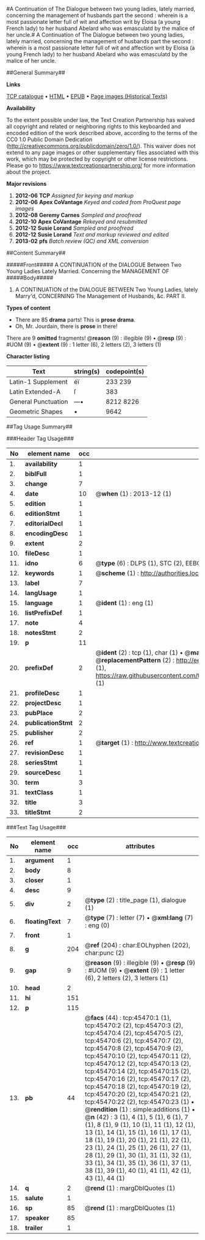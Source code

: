 #A Continuation of The Dialogue between two young ladies, lately married, concerning the management of husbands part the second : wherein is a most passionate letter full of wit and affection writ by Eloisa (a young French lady) to her husband Abelard who was emasculatd by the malice of her uncle.#
A Continuation of The Dialogue between two young ladies, lately married, concerning the management of husbands part the second : wherein is a most passionate letter full of wit and affection writ by Eloisa (a young French lady) to her husband Abelard who was emasculatd by the malice of her uncle.

##General Summary##

**Links**

[TCP catalogue](http://www.ota.ox.ac.uk/tcp/)  • 
[HTML](http://tei.it.ox.ac.uk/tcp/Texts-HTML/free/A34/A34378.html)  • 
[EPUB](http://tei.it.ox.ac.uk/tcp/Texts-EPUB/free/A34/A34378.epub) • 
[Page images (Historical Texts)](https://historicaltexts.jisc.ac.uk/eebo-10629812e)

**Availability**

To the extent possible under law, the Text Creation Partnership has waived all copyright and related or neighboring rights to this keyboarded and encoded edition of the work described above, according to the terms of the CC0 1.0 Public Domain Dedication (http://creativecommons.org/publicdomain/zero/1.0/). This waiver does not extend to any page images or other supplementary files associated with this work, which may be protected by copyright or other license restrictions. Please go to https://www.textcreationpartnership.org/ for more information about the project.

**Major revisions**

1. __2012-06__ __TCP__ *Assigned for keying and markup*
1. __2012-06__ __Apex CoVantage__ *Keyed and coded from ProQuest page images*
1. __2012-08__ __Geremy Carnes__ *Sampled and proofread*
1. __2012-10__ __Apex CoVantage__ *Rekeyed and resubmitted*
1. __2012-12__ __Susie Lorand__ *Sampled and proofread*
1. __2012-12__ __Susie Lorand__ *Text and markup reviewed and edited*
1. __2013-02__ __pfs__ *Batch review (QC) and XML conversion*

##Content Summary##

#####Front#####
A CONTINUATION of the DIALOGUE Between Two Young Ladies Lately Married. Concerning the MANAGEMENT OF
#####Body#####

1. A CONTINUATION of the DIALOGUE BETWEEN Two Young Ladies, lately Marry'd, CONCERNING The Management of Husbands, &c. PART II.

**Types of content**

  * There are 85 **drama** parts! This is **prose drama**.
  * Oh, Mr. Jourdain, there is **prose** in there!

There are 9 **omitted** fragments! 
 @__reason__ (9) : illegible (9)  •  @__resp__ (9) : #UOM (9)  •  @__extent__ (9) : 1 letter (6), 2 letters (2), 3 letters (1)

**Character listing**


|Text|string(s)|codepoint(s)|
|---|---|---|
|Latin-1 Supplement|éï|233 239|
|Latin Extended-A|ſ|383|
|General Punctuation|—•|8212 8226|
|Geometric Shapes|▪|9642|

##Tag Usage Summary##

###Header Tag Usage###

|No|element name|occ|attributes|
|---|---|---|---|
|1.|__availability__|1||
|2.|__biblFull__|1||
|3.|__change__|7||
|4.|__date__|10| @__when__ (1) : 2013-12 (1)|
|5.|__edition__|1||
|6.|__editionStmt__|1||
|7.|__editorialDecl__|1||
|8.|__encodingDesc__|1||
|9.|__extent__|2||
|10.|__fileDesc__|1||
|11.|__idno__|6| @__type__ (6) : DLPS (1), STC (2), EEBO-CITATION (1), OCLC (1), VID (1)|
|12.|__keywords__|1| @__scheme__ (1) : http://authorities.loc.gov/ (1)|
|13.|__label__|7||
|14.|__langUsage__|1||
|15.|__language__|1| @__ident__ (1) : eng (1)|
|16.|__listPrefixDef__|1||
|17.|__note__|4||
|18.|__notesStmt__|2||
|19.|__p__|11||
|20.|__prefixDef__|2| @__ident__ (2) : tcp (1), char (1)  •  @__matchPattern__ (2) : ([0-9\-]+):([0-9IVX]+) (1), (.+) (1)  •  @__replacementPattern__ (2) : http://eebo.chadwyck.com/downloadtiff?vid=$1&page=$2 (1), https://raw.githubusercontent.com/textcreationpartnership/Texts/master/tcpchars.xml#$1 (1)|
|21.|__profileDesc__|1||
|22.|__projectDesc__|1||
|23.|__pubPlace__|2||
|24.|__publicationStmt__|2||
|25.|__publisher__|2||
|26.|__ref__|1| @__target__ (1) : http://www.textcreationpartnership.org/docs/. (1)|
|27.|__revisionDesc__|1||
|28.|__seriesStmt__|1||
|29.|__sourceDesc__|1||
|30.|__term__|3||
|31.|__textClass__|1||
|32.|__title__|3||
|33.|__titleStmt__|2||


###Text Tag Usage###

|No|element name|occ|attributes|
|---|---|---|---|
|1.|__argument__|1||
|2.|__body__|8||
|3.|__closer__|1||
|4.|__desc__|9||
|5.|__div__|2| @__type__ (2) : title_page (1), dialogue (1)|
|6.|__floatingText__|7| @__type__ (7) : letter (7)  •  @__xml:lang__ (7) : eng (0)|
|7.|__front__|1||
|8.|__g__|204| @__ref__ (204) : char:EOLhyphen (202), char:punc (2)|
|9.|__gap__|9| @__reason__ (9) : illegible (9)  •  @__resp__ (9) : #UOM (9)  •  @__extent__ (9) : 1 letter (6), 2 letters (2), 3 letters (1)|
|10.|__head__|2||
|11.|__hi__|151||
|12.|__p__|115||
|13.|__pb__|44| @__facs__ (44) : tcp:45470:1 (1), tcp:45470:2 (2), tcp:45470:3 (2), tcp:45470:4 (2), tcp:45470:5 (2), tcp:45470:6 (2), tcp:45470:7 (2), tcp:45470:8 (2), tcp:45470:9 (2), tcp:45470:10 (2), tcp:45470:11 (2), tcp:45470:12 (2), tcp:45470:13 (2), tcp:45470:14 (2), tcp:45470:15 (2), tcp:45470:16 (2), tcp:45470:17 (2), tcp:45470:18 (2), tcp:45470:19 (2), tcp:45470:20 (2), tcp:45470:21 (2), tcp:45470:22 (2), tcp:45470:23 (1)  •  @__rendition__ (1) : simple:additions (1)  •  @__n__ (42) : 3 (1), 4 (1), 5 (1), 6 (1), 7 (1), 8 (1), 9 (1), 10 (1), 11 (1), 12 (1), 13 (1), 14 (1), 15 (1), 16 (1), 17 (1), 18 (1), 19 (1), 20 (1), 21 (1), 22 (1), 23 (1), 24 (1), 25 (1), 26 (1), 27 (1), 28 (1), 29 (1), 30 (1), 31 (1), 32 (1), 33 (1), 34 (1), 35 (1), 36 (1), 37 (1), 38 (1), 39 (1), 40 (1), 41 (1), 42 (1), 43 (1), 44 (1)|
|14.|__q__|2| @__rend__ (1) : margDblQuotes (1)|
|15.|__salute__|1||
|16.|__sp__|85| @__rend__ (1) : margDblQuotes (1)|
|17.|__speaker__|85||
|18.|__trailer__|1||
